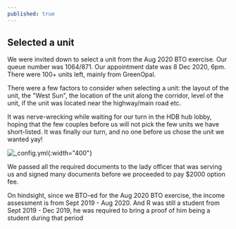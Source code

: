 ```yaml
---
published: true
---
```

## Selected a unit

We were invited down to select a unit from the Aug 2020 BTO exercise. Our queue number was 1064/871. Our appointment date was 8 Dec 2020, 6pm. There were 100+ units left, mainly from GreenOpal.

There were a few factors to consider when selecting a unit: the layout of the unit, the "West Sun", the location of the unit along the corridor, level of the unit, if the unit was located near the highway/main road etc.

It was nerve-wrecking while waiting for our turn in the HDB hub lobby, hoping that the few couples before us will not pick the few units we have short-listed. It was finally our turn, and no one before us chose the unit we wanted yay! 

![_config.yml]({{site.baseurl}}/images/hdb1.jpeg){:width="400"}

We passed all the required documents to the lady officer that was serving us and signed many documents before we proceeded to pay $2000 option fee.

On hindsight, since we BTO-ed for the Aug 2020 BTO exercise, the income assessment is from Sept 2019 - Aug 2020. And R was still a student from Sept 2019 - Dec 2019, he was required to bring a proof of him being a student during that period

